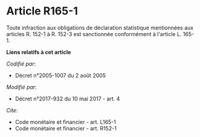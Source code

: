 # Article R165-1

Toute infraction aux obligations de déclaration statistique mentionnées aux articles R. 152-1 à R. 152-3 est sanctionnée
conformément à l'article L. 165-1.

**Liens relatifs à cet article**

_Codifié par_:

  - Décret n°2005-1007 du 2 août 2005

_Modifié par_:

  - Décret n°2017-932 du 10 mai 2017 - art. 4

_Cite_:

  - Code monétaire et financier - art. L165-1
  - Code monétaire et financier - art. R152-1
